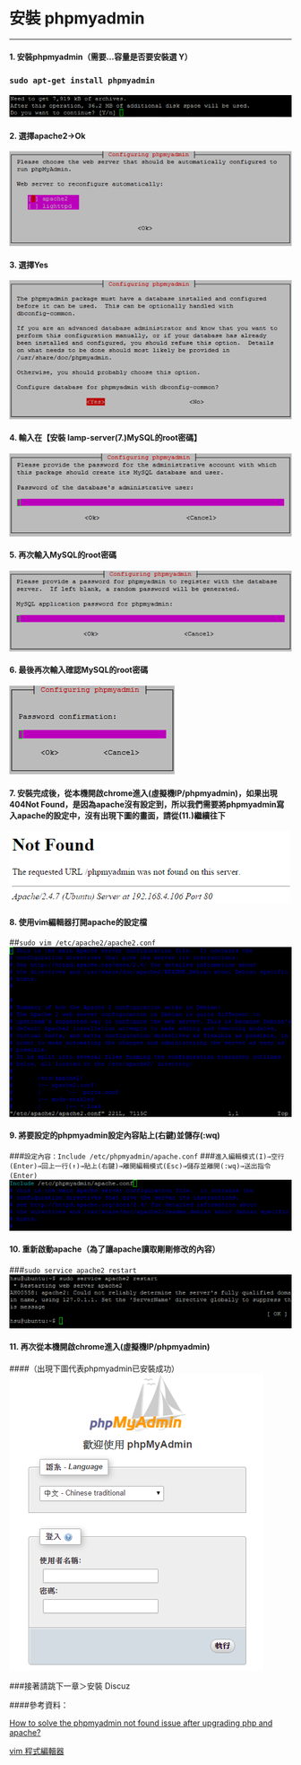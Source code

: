 # **安裝 phpmyadmin**

---

#### 1. 安裝phpmyadmin（需要…容量是否要安裝選 Y）
### ```sudo apt-get install phpmyadmin```
![](../img/inst_part2/part2_1.png)

#### 2. 選擇apache2→Ok
![](../img/inst_part2/part2_2.png)

#### 3. 選擇Yes
![](../img/inst_part2/part2_3.png)

#### 4. 輸入在【安裝 lamp-server(7.)MySQL的root密碼】
![](../img/inst_part2/part2_4.png)

#### 5. 再次輸入MySQL的root密碼
![](../img/inst_part2/part2_5.png)

#### 6. 最後再次輸入確認MySQL的root密碼
![](../img/inst_part2/part2_6.png)

#### 7. 安裝完成後，從本機開啟chrome進入(虛擬機IP/phpmyadmin)，如果出現404Not Found，是因為apache沒有設定到，所以我們需要將phpmyadmin寫入apache的設定中，沒有出現下圖的畫面，請從(11.)繼續往下
![](../img/inst_part2/part2_7.png)

#### 8. 使用vim編輯器打開apache的設定檔
##```sudo vim /etc/apache2/apache2.conf```
![](../img/inst_part2/part2_8.png)

#### 9. 將要設定的phpmyadmin設定內容貼上(右鍵)並儲存(:wq)
###```設定內容：Include /etc/phpmyadmin/apache.conf```
###```進入編輯模式(I)→空行(Enter)→回上一行(↑)→貼上(右鍵)→離開編輯模式(Esc)→儲存並離開(:wq)→送出指令(Enter)```
![](../img/inst_part2/part2_9.png)

#### 10. 重新啟動apache（為了讓apache讀取剛剛修改的內容）
###```sudo service apache2 restart```
![](../img/inst_part2/part2_10.png)


#### 11. 再次從本機開啟chrome進入(虛擬機IP/phpmyadmin)
####（出現下圖代表phpmyadmin已安裝成功）
![](../img/inst_part2/part2_11.png)

###接著請跳下一章＞安裝 Discuz

####參考資料：

[How to solve the phpmyadmin not found issue after upgrading php and apache?](http://askubuntu.com/questions/387062/how-to-solve-the-phpmyadmin-not-found-issue-after-upgrading-php-and-apache)

[vim 程式編輯器](http://linux.vbird.org/linux_basic/0310vi.php)
